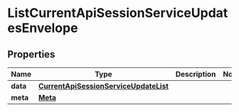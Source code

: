 

# ListCurrentApiSessionServiceUpdatesEnvelope


## Properties

| Name | Type | Description | Notes |
|------------ | ------------- | ------------- | -------------|
|**data** | [**CurrentApiSessionServiceUpdateList**](CurrentApiSessionServiceUpdateList.md) |  |  |
|**meta** | [**Meta**](Meta.md) |  |  |



